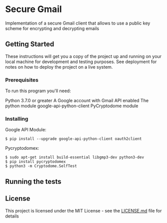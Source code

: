 # Secure Gmail

Implementation of a secure Gmail client that allows to use a public key scheme for encrypting and decrypting emails

## Getting Started

These instructions will get you a copy of the project up and running on your local machine for development and testing purposes. See deployment for notes on how to deploy the project on a live system.

### Prerequisites

To run this program you'll need:

Python 3.7.0 or greater
A Google account with Gmail API enabled
The python module google-api-python-client
PyCryptodome module

### Installing

Google API Module:
```
$ pip install --upgrade google-api-python-client oauth2client
```
Pycryptodomex:
```
$ sudo apt-get install build-essential libgmp3-dev python3-dev
$ pip install pycryptodomex
$ python3 -m Cryptodome.SelfTest
```

## Running the tests

## License

This project is licensed under the MIT License - see the [LICENSE.md](LICENSE.md) file for details
